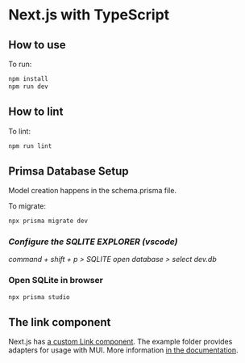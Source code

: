 # Next.js with TypeScript 

## How to use
To run:

```sh
npm install
npm run dev
```

## How to lint

To lint:

```sh
npm run lint
```

## Primsa Database Setup

Model creation happens in the schema.prisma file.

To migrate:

```sh
npx prisma migrate dev
```

### *Configure the SQLITE EXPLORER (vscode)*

*command + shift + p > SQLITE open database > select dev.db*

### Open SQLite in browser

```sh
npx prisma studio
```

## The link component

Next.js has [a custom Link component](https://nextjs.org/docs/api-reference/next/link).
The example folder provides adapters for usage with MUI.
More information [in the documentation](https://mui.com/guides/routing/#next-js).
